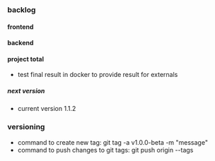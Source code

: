 ### backlog

#### frontend

#### backend

#### project total

- test final result in docker to provide result for externals

##### next version

- current version 1.1.2

### versioning

- command to create new tag: git tag -a v1.0.0-beta -m "message"
- command to push changes to git tags: git push origin --tags
